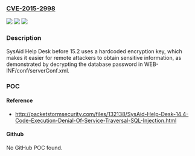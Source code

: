 ### [CVE-2015-2998](https://cve.mitre.org/cgi-bin/cvename.cgi?name=CVE-2015-2998)
![](https://img.shields.io/static/v1?label=Product&message=n%2Fa&color=blue)
![](https://img.shields.io/static/v1?label=Version&message=n%2Fa&color=blue)
![](https://img.shields.io/static/v1?label=Vulnerability&message=n%2Fa&color=brighgreen)

### Description

SysAid Help Desk before 15.2 uses a hardcoded encryption key, which makes it easier for remote attackers to obtain sensitive information, as demonstrated by decrypting the database password in WEB-INF/conf/serverConf.xml.

### POC

#### Reference
- http://packetstormsecurity.com/files/132138/SysAid-Help-Desk-14.4-Code-Execution-Denial-Of-Service-Traversal-SQL-Injection.html

#### Github
No GitHub POC found.

